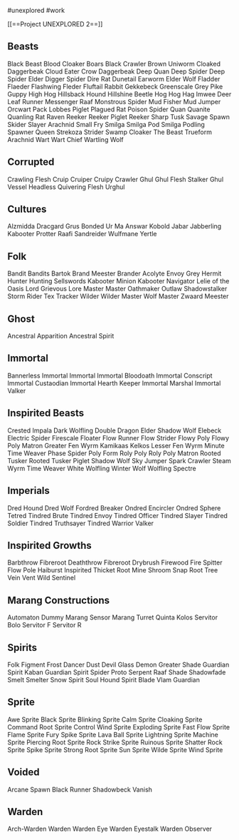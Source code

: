 #unexplored 
#work 

[[==Project UNEXPLORED 2==]]

**Beasts**
--
Black Beast
Blood Cloaker
Boars
Black Crawler
Brown Uniworm
Cloaked Daggerbeak
Cloud Eater
Crow
Daggerbeak
Deep Quan
Deep Spider
Deep Spider Elder
Digger Spider
Dire Rat
Dunetail
Earworm
Elder Wolf
Fladder
Flaeder
Flashwing
Fleder
Fluftail Rabbit
Gekkebeck
Greenscale
Grey Pike
Guppy
High Hog
Hillsback Hound
Hillshine Beetle
Hog
Hog Hag
Imwee Deer
Leaf Runner
Messenger Raaf
Monstrous Spider
Mud Fisher
Mud Jumper
Orcwart
Pack Lobbes
Piglet
Plagued Rat
Poison Spider
Quan
Quanite
Quanling
Rat
Raven
Reeker
Reeker Piglet
Reeker Sharp Tusk
Savage Spawn
Skider
Slayer Arachnid
Small Fry
Smilga
Smilga Pod
Smilga Podling
Spawner Queen
Strekoza
Strider
Swamp Cloaker
The Beast
Trueform Arachnid
Wart
Wart Chief
Wartling
Wolf

**Corrupted**
--
Crawling Flesh
Cruip
Cruiper
Cruipy Crawler
Ghul
Ghul Flesh Stalker
Ghul Vessel
Headless
Quivering Flesh
Urghul

**Cultures**
--
Alzmidda
Dracgard Grus
Bonded Ur Ma
Answar Kobold
Jabar
Jabberling
Kabooter
Protter
Raafi
Sandreider
Wulfmane
Yertle

**Folk**
--
Bandit
Bandits
Bartok
Brand Meester
Brander Acolyte
Envoy
Grey Hermit
Hunter
Hunting Sellswords
Kabooter Minion
Kabooter Navigator
Lelie of the Oasis
Lord Grievous
Lore Master
Master
Oathmaker
Outlaw
Shadowstalker
Storm Rider
Tex
Tracker
Wilder
Wilder Master
Wolf Master
Zwaard Meester

**Ghost**
--
Ancestral Apparition
Ancestral Spirit

**Immortal**
--
Bannerless Immortal
Immortal
Immortal Bloodoath
Immortal Conscript
Immortal Custaodian
Immortal Hearth Keeper
Immortal Marshal
Immortal Valker

**Inspirited Beasts**
--
Crested Impala
Dark Wolfling
Double Dragon
Elder Shadow Wolf
Elebeck
Electric Spider
Firescale
Floater
Flow Runner
Flow Strider
Flowy Poly
Flowy Poly Matron
Greater Fen Wyrm
Kamikaas
Kelkos
Lesser Fen Wyrm
Minute Time Weaver
Phase Spider
Poly Form
Roly Poly
Roly Poly Matron
Rooted Tusker
Rooted Tusker Piglet
Shadow Wolf
Sky Jumper
Spark Crawler
Steam Wyrm
Time Weaver
White Wolfling
Winter Wolf
Wolfling Spectre

**Imperials**
--
Dred Hound
Dred Wolf
Fordred Breaker
Ondred Encircler
Ondred Sphere
Tetred
Tindred Brute
Tindred Envoy
Tindred Officer
Tindred Slayer
Tindred Soldier
Tindred Truthsayer
Tindred Warrior
Valker

**Inspirited Growths**
--
Barbthrow Fibreroot
Deaththrow Fibreroot
Drybrush Firewood
Fire Spitter
Flow Pole
Haiburst
Inspirited Thicket
Root Mine
Shroom
Snap Root Tree
Vein
Vent
Wild Sentinel

**Marang Constructions**
--
Automaton
Dummy
Marang Sensor
Marang Turret
Quinta Kolos
Servitor Bolo
Servitor F
Servitor R

**Spirits**
--
Folk Figment
Frost Dancer
Dust Devil
Glass Demon
Greater Shade
Guardian Spirit Kaban
Guardian Spirit Spider
Proto Serpent
Raaf
Shade
Shadowfade
Smelt
Smelter
Snow Spirit
Soul Hound
Spirit Blade
Vlam Guardian


**Sprite**
--
Awe Sprite
Black Sprite
Blinking Sprite
Calm Sprite
Cloaking Sprite
Command Root Sprite
Control Wind Sprite
Exploding Sprite
Fast Flow Sprite
Flame Sprite
Fury Spike Sprite
Lava Ball Sprite
Lightning Sprite
Machine Sprite
Piercing Root Sprite
Rock Strike Sprite
Ruinous Sprite
Shatter Rock Sprite
Spike Sprite
Strong Root Sprite
Sun Sprite
Wilde Sprite
Wind Sprite

**Voided**
--
Arcane Spawn
Black Runner
Shadowbeck
Vanish

**Warden**
--
Arch-Warden
Warden
Warden Eye
Warden Eyestalk
Warden Observer












































